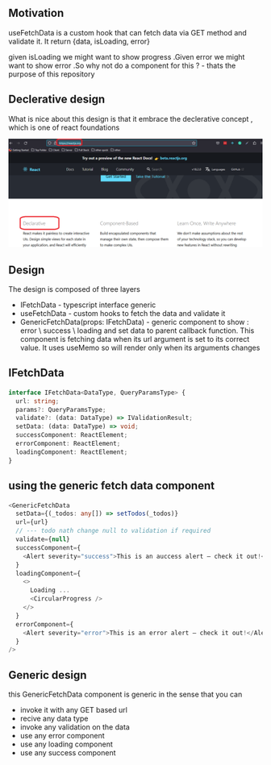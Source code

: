 <h2>Motivation</h2>
<p>useFetchData is a custom hook that can fetch data via GET method and validate it. It return {data, isLoading, error}</p>
<p>given isLoading we might want to show progress .Given error we might want to show error .So why not do a component for this ? - thats the purpose of this repository</p>

<h2>Declerative design</h2>
What is nice about this design is that it embrace the declerative concept , which is one of react foundations

![Declerative](./figs/declerative.png)

<h2>Design</h2>
The design is composed of three layers
<ul>
<li>IFetchData<DataType, QueryParamsType> - typescript interface generic</li>
<li>useFetchData<DataType, QueryParamsType> - custom hooks to fetch the data and validate it</li>
<li>GenericFetchData<DataType, QueryParamsType>(props: IFetchData<DataType>) - generic component to show : error \ success \ loading and set data to parent callback function. This component is fetching data when its url argument is set to its correct value. It uses useMemo so will render only when its arguments changes</li>
</ul>

<h2>IFetchData</h2>

```ts
interface IFetchData<DataType, QueryParamsType> {
  url: string;
  params?: QueryParamsType;
  validate?: (data: DataType) => IValidationResult;
  setData: (data: DataType) => void;
  successComponent: ReactElement;
  errorComponent: ReactElement;
  loadingComponent: ReactElement;
}
```

<h2>using the generic fetch data component</h2>

```ts
<GenericFetchData
  setData={(_todos: any[]) => setTodos(_todos)}
  url={url}
  // --- todo nath change null to validation if required
  validate={null}
  successComponent={
    <Alert severity="success">This is an auccess alert — check it out!</Alert>
  }
  loadingComponent={
    <>
      Loading ...
      <CircularProgress />
    </>
  }
  errorComponent={
    <Alert severity="error">This is an error alert — check it out!</Alert>
  }
/>
```

<h2>Generic design</h2>
this GenericFetchData component is generic in the sense that you can 
<ul>
<li>invoke it with any GET based url</li>
<li>recive any data type</li>
<li>invoke any validation on the data</li>
<li>use any error component</li>
<li>use any loading component</li>
<li>use any success component</li>
</ul>

